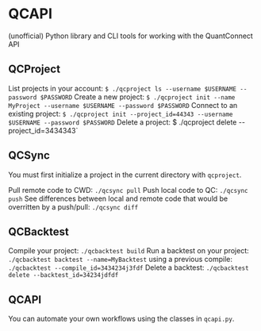 # QCAPI
(unofficial) Python library and CLI tools for working with the QuantConnect API

## QCProject

List projects in your account: `$ ./qcproject ls --username $USERNAME --password $PASSWORD`
Create a new project: `$ ./qcproject init --name MyProject --username $USERNAME --password $PASSWORD`
Connect to an existing project: `$ ./qcproject init --project_id=44343 --username $USERNAME --password $PASSWORD`
Delete a project: $ ./qcproject delete --project_id=3434343`

## QCSync

You must first initialize a project in the current directory with `qcproject`.

Pull remote code to CWD: `./qcsync pull`
Push local code to QC: `./qcsync push`
See differences between local and remote code that would be overritten by a push/pull: `./qcsync diff`

## QCBacktest

Compile your project: `./qcbacktest build`
Run a backtest on your project: `./qcbacktest backtest --name=MyBacktest`
using a previous compile: `./qcbacktest --compile_id=3434234j3fdf`
Delete a backtest: `./qcbacktest delete --backtest_id=34234jdfdf`

## QCAPI

You can automate your own workflows using the classes in `qcapi.py`.
